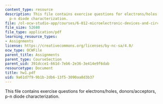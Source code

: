 ```yaml
---
content_type: resource
description: This file contains exercise questions for electrons/holes, donors/acceptors,
  p-n diode characterization.
file: /ol-ocw-studio-app/courses/6-012-microelectronic-devices-and-circuits-fall-2005/9a61d7f99b1b2db613f53090aa8d3b37_hw1.pdf
file_size: 52680
file_type: application/pdf
learning_resource_types:
- Assignments
license: https://creativecommons.org/licenses/by-nc-sa/4.0/
ocw_type: OCWFile
parent_title: Assignments
parent_type: CourseSection
parent_uid: 391dcce1-661d-7eb6-2e36-3e414e9f6dab
resourcetype: Document
title: hw1.pdf
uid: 9a61d7f9-9b1b-2db6-13f5-3090aa8d3b37
---
```

This file contains exercise questions for electrons/holes, donors/acceptors, p-n diode characterization.